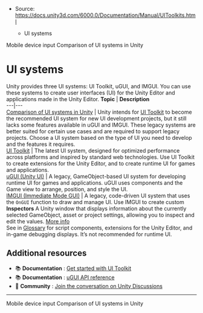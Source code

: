 * Source: https://docs.unity3d.com/6000.0/Documentation/Manual/UIToolkits.html

  * UI systems


[](https://docs.unity3d.com/6000.0/Documentation/Manual/MobileInput.html)
Mobile device input
[](https://docs.unity3d.com/6000.0/Documentation/Manual/UI-system-compare.html)
Comparison of UI systems in Unity
# UI systems
Unity provides three UI systems: UI Toolkit, uGUI, and IMGUI. You can use these systems to create user interfaces (UI) for the Unity Editor and applications made in the Unity Editor.
**Topic** | **Description**  
---|---  
[Comparison of UI systems in Unity](https://docs.unity3d.com/6000.0/Documentation/Manual/UI-system-compare.html) | Unity intends for [UI Toolkit](https://docs.unity3d.com/6000.0/Documentation/Manual/UIToolkits.html) to become the recommended UI system for new UI development projects, but it still lacks some features available in uGUI and IMGUI. These legacy systems are better suited for certain use cases and are required to support legacy projects. Choose a UI system based on the type of UI you need to develop and the features it requires.  
[UI Toolkit](https://docs.unity3d.com/6000.0/Documentation/Manual/UIElements.html) | The latest UI system, designed for optimized performance across platforms and inspired by standard web technologies. Use UI Toolkit to create extensions for the Unity Editor, and to create runtime UI for games and applications.  
[uGUI (Unity UI)](https://docs.unity3d.com/Packages/com.unity.ugui@latest) | A legacy, GameObject-based UI system for developing runtime UI for games and applications. uGUI uses components and the Game view to arrange, position, and style the UI.  
[IMGUI (Immediate Mode GUI)](https://docs.unity3d.com/6000.0/Documentation/Manual/GUIScriptingGuide.html) | A legacy, code-driven UI system that uses the `OnGUI` function to draw and manage UI. Use IMGUI to create custom **Inspectors** A Unity window that displays information about the currently selected GameObject, asset or project settings, allowing you to inspect and edit the values. [More info](https://docs.unity3d.com/6000.0/Documentation/Manual/UsingTheInspector.html)  
See in [Glossary](https://docs.unity3d.com/6000.0/Documentation/Manual/Glossary.html#Inspector) for script components, extensions for the Unity Editor, and in-game debugging displays. It’s not recommended for runtime UI.  
## Additional resources
  * 📚 **Documentation** : [Get started with UI Toolkit](https://docs.unity3d.com/6000.0/Documentation/Manual/UIE-simple-ui-toolkit-workflow.html)
  * 📚 **Documentation** : [uGUI API reference](https://docs.unity3d.com/Packages/com.unity.ugui@latest/index.html?subfolder=/api/index.html)
  * 👥 **Community** : [Join the conversation on Unity Discussions](https://discussions.unity.com/lists/ui)


* * *
[](https://docs.unity3d.com/6000.0/Documentation/Manual/MobileInput.html)
Mobile device input
[](https://docs.unity3d.com/6000.0/Documentation/Manual/UI-system-compare.html)
Comparison of UI systems in Unity
